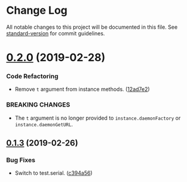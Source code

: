 # Change Log

All notable changes to this project will be documented in this file. See [standard-version](https://github.com/conventional-changelog/standard-version) for commit guidelines.

# [0.2.0](https://github.com/cfware/ava-selenium-manager/compare/v0.1.3...v0.2.0) (2019-02-28)


### Code Refactoring

* Remove `t` argument from instance methods. ([12ad7e2](https://github.com/cfware/ava-selenium-manager/commit/12ad7e2))


### BREAKING CHANGES

* The `t` argument is no longer provided to
`instance.daemonFactory` or `instance.daemonGetURL`.



## [0.1.3](https://github.com/cfware/ava-selenium-manager/compare/v0.1.2...v0.1.3) (2019-02-26)


### Bug Fixes

* Switch to test.serial. ([c394a56](https://github.com/cfware/ava-selenium-manager/commit/c394a56))
